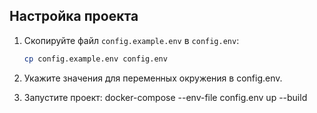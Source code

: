 ## Настройка проекта

1. Скопируйте файл `config.example.env` в `config.env`:
   ```bash
   cp config.example.env config.env

2. Укажите значения для переменных окружения в config.env.

3. Запустите проект: docker-compose --env-file config.env up --build
